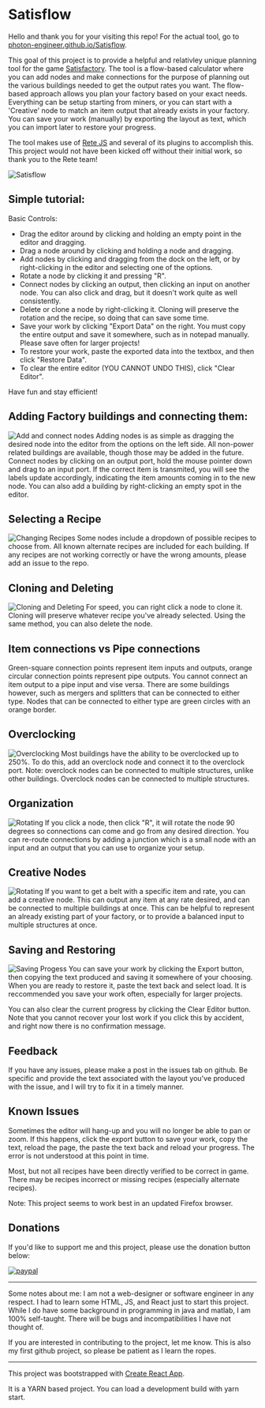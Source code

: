 
# Satisflow

Hello and thank you for your visiting this repo! For the actual tool, go to [photon-engineer.github.io/Satisflow](https://photon-engineer.github.io/Satisflow/).

This goal of this project is to provide a helpful and relativley unique planning tool for the game [Satisfactory](https://www.satisfactorygame.com/). The tool is a flow-based calculator where you can add nodes and make connections for the purpose of planning out the various buildings needed to get the output rates you want. The flow-based approach allows you plan your factory based on your exact needs. Everything can be setup starting from miners, or you can start with a 'Creative' node to match an item output that already exists in your factory. You can save your work (manually) by exporting the layout as text, which you can import later to restore your progress.

The tool makes use of [Rete JS](https://github.com/retejs/rete) and several of its plugins to accomplish this. This project would not have been kicked off without their initial work, so thank you to the Rete team!



![Satisflow](/public/resources/satisflow2_cover.gif)

## Simple tutorial:

Basic Controls: 
- Drag the editor around by clicking and holding an empty point in the editor and dragging. 
- Drag a node around by clicking and holding a node and dragging. 
- Add nodes by clicking and dragging from the dock on the left, or by right-clicking in the editor and selecting one of the options. 
- Rotate a node by clicking it and pressing "R". 
- Connect nodes by clicking an output, then clicking an input on another node. You can also click and drag, but it doesn't work quite as well consistently. 
- Delete or clone a node by right-clicking it. Cloning will preserve the rotation and the recipe, so doing that can save some time. 
- Save your work by clicking "Export Data" on the right. You must copy the entire output and save it somewhere, such as in notepad manually. Please save often for larger projects!
- To restore your work, paste the exported data into the textbox, and then click "Restore Data". 
- To clear the entire editor (YOU CANNOT UNDO THIS), click "Clear Editor". 

Have fun and stay efficient!


## Adding Factory buildings and connecting them:
![Add and connect nodes](/public/resources/satisflow2_add_nodes.gif)
Adding nodes is as simple as dragging the desired node into the editor from the options on the left side. All non-power related buildings are available, though those may be added in the future. Connect nodes by clicking on an output port, hold the mouse pointer down and drag to an input port. If the correct item is transmited, you will see the labels update accordingly, indicating the item amounts coming in to the new node. You can also add a building by right-clicking an empty spot in the editor. 

## Selecting a Recipe
![Changing Recipes](/public/resources/satisflow2_recipe.gif)
Some nodes include a dropdown of possible recipes to choose from. All known alternate recipes are included for each building. If any recipes are not working correctly or have the wrong amounts, please add an issue to the repo. 

## Cloning and Deleting
![Cloning and Deleting](/public/resources/satisflow2_clone.gif)
For speed, you can right click a node to clone it. Cloning will preserve whatever recipe you've already selected. Using the same method, you can also delete the node. 

## Item connections vs Pipe connections

Green-square connection points represent item inputs and outputs, orange circular connection points represent pipe outputs. You cannot connect an item output to a pipe input and vise versa. There are some buildings however, such as mergers and splitters that can be connected to either type. Nodes that can be connected to either type are green circles with an orange border.  

## Overclocking
![Overclocking](/public/resources/satisflow2_overclock.gif)
Most buildings have the ability to be overclocked up to 250%. To do this, add an overclock node and connect it to the overclock port. Note: overclock nodes can be connected to multiple structures, unlike other buildings. Overclock nodes can be connected to multiple structures. 

## Organization
![Rotating](/public/resources/satisflow2_rotate.gif)
If you click a node, then click "R", it will rotate the node 90 degrees so connections can come and go from any desired direction. You can re-route connections by adding a junction which is a small node with an input and an output that you can use to organize your setup. 

## Creative Nodes
![Rotating](/public/resources/satisflow2_creative.png)
If you want to get a belt with a specific item and rate, you can add a creative node. This can output any item at any rate desired, and can be connected to multiple buildings at once. This can be helpful to represent an already existing part of your factory, or to provide a balanced input to multiple structures at once. 

## Saving and Restoring
![Saving Progess](/public/resources/SavingReloadingLayouts.gif)
You can save your work by clicking the Export button, then copying the text produced and saving it somewhere of your choosing. When you are ready to restore it, paste the text back and select load. It is reccommended you save your work often, especially for larger projects. 

You can also clear the current progress by clicking the Clear Editor button. Note that you cannot recover your lost work if you click this by accident, and right now there is no confirmation message. 

## Feedback
If you have any issues, please make a post in the issues tab on github. Be specific and provide the text associated with the layout you've produced with the issue, and I will try to fix it in a timely manner. 

## Known Issues
Sometimes the editor will hang-up and you will no longer be able to pan or zoom. If this happens, click the export button to save your work, copy the text, reload the page, the paste the text back and reload your progress. The error is not understood at this point in time. 

Most, but not all recipes have been directly verified to be correct in game. There may be recipes incorrect or missing recipes (especially alternate recipes). 

Note: This project seems to work best in an updated Firefox browser. 

## Donations

If you'd like to support me and this project, please use the donation button below:

[![paypal](https://www.paypalobjects.com/en_US/i/btn/btn_donateCC_LG.gif)](https://www.paypal.com/cgi-bin/webscr?cmd=_donations&business=2DS93F4W6JQKQ&currency_code=USD&source=url)

---

Some notes about me: I am not a web-designer or software engineer in any respect. I had to learn some HTML, JS, and React just to start this project. While I do have some background in programming in java and matlab, I am 100% self-taught. There will be bugs and incompatibilities I have not thought of. 

If you are interested in contributing to the project, let me know. This is also my first github project, so please be patient as I learn the ropes. 


---

This project was bootstrapped with [Create React App](https://github.com/facebook/create-react-app). 


It is a YARN based project. You can load a development build with yarn start. 
